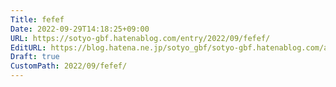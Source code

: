 ```yaml
---
Title: fefef
Date: 2022-09-29T14:18:25+09:00
URL: https://sotyo-gbf.hatenablog.com/entry/2022/09/fefef/
EditURL: https://blog.hatena.ne.jp/sotyo_gbf/sotyo-gbf.hatenablog.com/atom/entry/4207112889922955548
Draft: true
CustomPath: 2022/09/fefef/
---
```



